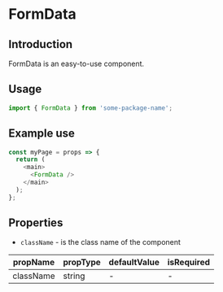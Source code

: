 # FormData

<!-- STORY -->

## Introduction

FormData is an easy-to-use component.

## Usage

```javascript
import { FormData } from 'some-package-name';
```

## Example use

```javascript
const myPage = props => {
  return (
    <main>
      <FormData />
    </main>
  );
};
```

## Properties

- `className` - is the class name of the component

| propName  | propType | defaultValue | isRequired |
| --------- | -------- | ------------ | ---------- |
| className | string   | -            | -          |
